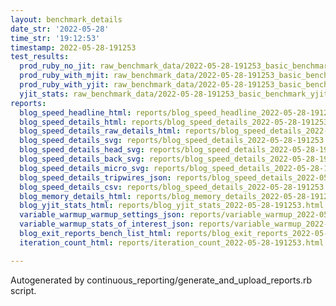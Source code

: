 ```yaml
---
layout: benchmark_details
date_str: '2022-05-28'
time_str: '19:12:53'
timestamp: 2022-05-28-191253
test_results:
  prod_ruby_no_jit: raw_benchmark_data/2022-05-28-191253_basic_benchmark_prod_ruby_no_jit.json
  prod_ruby_with_mjit: raw_benchmark_data/2022-05-28-191253_basic_benchmark_prod_ruby_with_mjit.json
  prod_ruby_with_yjit: raw_benchmark_data/2022-05-28-191253_basic_benchmark_prod_ruby_with_yjit.json
  yjit_stats: raw_benchmark_data/2022-05-28-191253_basic_benchmark_yjit_stats.json
reports:
  blog_speed_headline_html: reports/blog_speed_headline_2022-05-28-191253.html
  blog_speed_details_html: reports/blog_speed_details_2022-05-28-191253.html
  blog_speed_details_raw_details_html: reports/blog_speed_details_2022-05-28-191253.raw_details.html
  blog_speed_details_svg: reports/blog_speed_details_2022-05-28-191253.svg
  blog_speed_details_head_svg: reports/blog_speed_details_2022-05-28-191253.head.svg
  blog_speed_details_back_svg: reports/blog_speed_details_2022-05-28-191253.back.svg
  blog_speed_details_micro_svg: reports/blog_speed_details_2022-05-28-191253.micro.svg
  blog_speed_details_tripwires_json: reports/blog_speed_details_2022-05-28-191253.tripwires.json
  blog_speed_details_csv: reports/blog_speed_details_2022-05-28-191253.csv
  blog_memory_details_html: reports/blog_memory_details_2022-05-28-191253.html
  blog_yjit_stats_html: reports/blog_yjit_stats_2022-05-28-191253.html
  variable_warmup_warmup_settings_json: reports/variable_warmup_2022-05-28-191253.warmup_settings.json
  variable_warmup_stats_of_interest_json: reports/variable_warmup_2022-05-28-191253.stats_of_interest.json
  blog_exit_reports_bench_list_html: reports/blog_exit_reports_2022-05-28-191253.bench_list.html
  iteration_count_html: reports/iteration_count_2022-05-28-191253.html

---
```

Autogenerated by continuous_reporting/generate_and_upload_reports.rb script.
